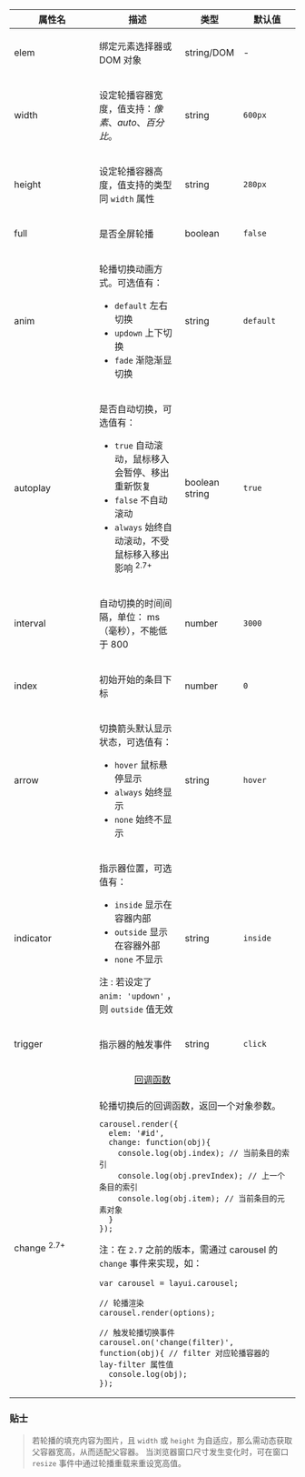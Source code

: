 <table class="layui-table">
  <colgroup>
    <col width="150">
    <col>
    <col width="100">
    <col width="100">
  </colgroup>
  <thead>
    <tr>
      <th>属性名</th>
      <th>描述</th>
      <th>类型</th>
      <th>默认值</th>
    </tr> 
  </thead>
  <tbody>
    <tr>
<td>elem</td>
<td>
  
绑定元素选择器或 DOM 对象

</td>
<td>string/DOM</td>
<td>-</td>
    </tr>
    <tr>
<td>width</td>
<td>
  
设定轮播容器宽度，值支持：*像素*、*auto*、*百分比*。

</td>
<td>string</td>
<td>

`600px`

</td>
    </tr>
    <tr>
<td>height</td>
<td>
  
设定轮播容器高度，值支持的类型同 `width` 属性

</td>
<td>string</td>
<td>

`280px`

</td>
    </tr>
    <tr>
<td>full</td>
<td>
  
是否全屏轮播

</td>
<td>boolean</td>
<td>

`false`

</td>
    </tr>
    <tr>
<td>anim</td>
<td>
  
轮播切换动画方式。可选值有：

- `default` 左右切换
- `updown` 上下切换
- `fade` 渐隐渐显切换

</td>
<td>string</td>
<td>

`default`

</td>
    </tr>
    <tr>
<td>autoplay</td>
<td>
  
是否自动切换，可选值有：

- `true` 自动滚动，鼠标移入会暂停、移出重新恢复
- `false` 不自动滚动
- `always` 始终自动滚动，不受鼠标移入移出影响 <sup>2.7+</sup>


</td>
<td>boolean<br>string</td>
<td>

`true`

</td>
    </tr>
    <tr>
<td>interval</td>
<td>
  
自动切换的时间间隔，单位： ms （毫秒），不能低于 800

</td>
<td>number</td>
<td>

`3000`

</td>
    </tr>
    <tr>
<td>index</td>
<td>
  
初始开始的条目下标

</td>
<td>number</td>
<td>

`0`

</td>
    </tr>
    <tr>
<td>arrow</td>
<td>
  
切换箭头默认显示状态，可选值有：

- `hover` 鼠标悬停显示
- `always` 始终显示
- `none` 始终不显示

</td>
<td>string</td>
<td>

`hover`

</td>
    </tr>
    <tr>
<td>indicator</td>
<td>
  
指示器位置，可选值有：

- `inside` 显示在容器内部
- `outside` 显示在容器外部
- `none` 不显示

注 : 若设定了 `anim: 'updown'` ，则 `outside` 值无效

</td>
<td>string</td>
<td>

`inside`

</td>
    </tr>
    <tr>
<td>trigger</td>
<td>
  
指示器的触发事件

</td>
<td>string</td>
<td>

`click`

</td>
    </tr>
    <tr>
<td colspan="4" style="text-align: center"> 


<div id="options.callback" class="ws-anchor">

[回调函数](#options.callback)

</div>

</td>
    </tr>
    <tr>
<td>change <sup>2.7+</sup></td>
<td colspan="3">

<div id="options.change" lay-pid="options" class="ws-anchor">  
轮播切换后的回调函数，返回一个对象参数。
</div>

```
carousel.render({
  elem: '#id',
  change: function(obj){
    console.log(obj.index); // 当前条目的索引
    console.log(obj.prevIndex); // 上一个条目的索引
    console.log(obj.item); // 当前条目的元素对象
  }
});
```

注：在 `2.7` 之前的版本，需通过 carousel 的 `change` 事件来实现，如：

```
var carousel = layui.carousel;

// 轮播渲染
carousel.render(options); 

// 触发轮播切换事件
carousel.on('change(filter)', function(obj){ // filter 对应轮播容器的 lay-filter 属性值
  console.log(obj);
});  
```

</td>
    </tr>
  </tbody>
</table>

### 贴士

> 若轮播的填充内容为图片，且 `width` 或 `height` 为自适应，那么需动态获取父容器宽高，从而适配父容器。 当浏览器窗口尺寸发生变化时，可在窗口 `resize` 事件中通过轮播重载来重设宽高值。
